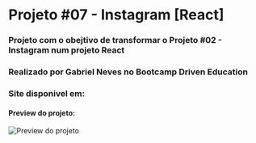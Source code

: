 # Projeto #07 - Instagram [React]

### Projeto com o obejtivo de transformar o Projeto #02 - Instagram num projeto React
 
### Realizado por Gabriel Neves no Bootcamp Driven Education

### Site disponivel em: 

#### Preview do projeto:
![Preview do projeto](public/assetss/img/preview.png)